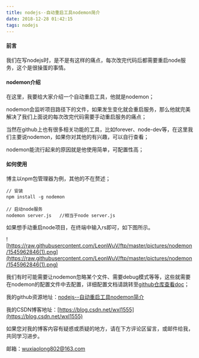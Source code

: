 ```yaml
---
title: nodejs--自动重启工具nodemon简介
date: 2018-12-28 01:42:15
tags: nodejs
---
```


#### 前言
我们在写nodejs时，是不是有这样的痛点，每次改完代码后都需要重启node服务，这个是很操蛋的事情。

#### nodemon介绍
在这里，我要给大家介绍一个自动重启工具，他就是nodemon；

nodemon会监听项目路径下的文件，如果发生变化就会重启服务，那么他就完美解决了我们上面说的每次改完代码需要手动重启服务的痛点；

当然在github上也有很多相关功能的工具，比如forever、node-dev等，在这里我们主要说nodemon，如果你对其他的有兴趣，可以自行查看；

nodemon能流行起来的原因就是他使用简单，可配置性高；

#### 如何使用

博主以npm包管理器为例，其他的不在赘述；
```
// 安装
npm install -g nodemon

// 启动node服务
nodemon server.js   //相当于node server.js

```

如果想手动重启node项目，在终端中输入rs即可，如下图所示。


![https://raw.githubusercontent.com/LeonWuV/ftp/master/pictures/nodemon/1545962846(1).png](https://raw.githubusercontent.com/LeonWuV/ftp/master/pictures/nodemon/1545962846(1).png)

我们有时可能需要让nodemon忽略某个文件、需要debug模式等等，这些就需要在nodemon的配置文件中去配置，详细配置文档请跳转至[github仓库查看doc](https://github.com/remy/nodemon)；




我的github资源地址：[nodejs--自动重启工具nodemon简介](https://github.com/LeonWuV/FE-blog-repository/blob/master/nodejs/nodejs--%E8%87%AA%E5%8A%A8%E9%87%8D%E5%90%AF%E5%B7%A5%E5%85%B7nodemon%E7%AE%80%E4%BB%8B.md)

我的CSDN博客地址：[https://blog.csdn.net/wxl1555](https://blog.csdn.net/wxl1555)

如果您对我的博客内容有疑惑或质疑的地方，请在下方评论区留言，或邮件给我，共同学习进步。

邮箱：wuxiaolong802@163.com